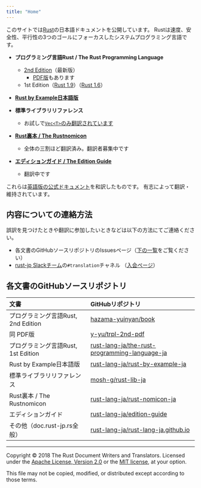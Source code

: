 ```yaml
---
title: "Home"
---
```


このサイトでは[Rust][rust-lang]の日本語ドキュメントを公開しています。
Rustは速度、安全性、平行性の3つのゴールにフォーカスしたシステムプログラミング言語です。

- **プログラミング言語Rust / The Rust Programming Language**
  * [2nd Edition][trpl2]（最新版）
    + [PDF版][trpl2-pdf]もあります
  * 1st Edition（[Rust 1.9][trpl1-1.9]）（[Rust 1.6][trpl1-1.6]）

- [**Rust by Example日本語版**][rbe]

- **標準ライブラリリファレンス**
  * お試しで[`Vec<T>`のみ翻訳されています][std-vec]

- [**Rust裏本 / The Rustnomicon**][nomicon]
  + 全体の三割ほど翻訳済み。翻訳者募集中です

- [**エディションガイド / The Edition Guide**][edition-guide]
  + 翻訳中です

これらは[英語版の公式ドキュメント](https://doc.rust-lang.org/)を和訳したものです。
有志によって翻訳・維持されています。

[rust-lang]: https://www.rust-lang.org/ja-JP/
[trpl2]: https://doc.rust-jp.rs/book/second-edition/
[trpl2-pdf]: https://y-yu.github.io/trpl-2nd-pdf/book.pdf
[trpl1-1.9]: https://doc.rust-jp.rs/the-rust-programming-language-ja/1.9/book/
[trpl1-1.6]: https://doc.rust-jp.rs/the-rust-programming-language-ja/1.6/book/
[rbe]: https://doc.rust-jp.rs/rust-by-example-ja/
[std-vec]: https://mosh-g.github.io/rust-lib-doc-ja/std/vec/
[nomicon]: https://doc.rust-jp.rs/rust-nomicon-ja/
[edition-guide]: https://doc.rust-jp.rs/edition-guide/


## 内容についての連絡方法

誤訳を見つけたときや翻訳に参加したいときなどは以下の方法にてご連絡ください。

- 各文書のGitHubソースリポジトリのIssuesページ（[下の一覧](#各文書のgithubソースリポジトリ)をご覧ください）
- [rust-jp Slackチーム][slack]の`#translation`チャネル （[入会ページ][slack-reg]）

[slack]: https://rust-jp.slack.com
[slack-reg]: http://rust-jp.herokuapp.com


## 各文書のGitHubソースリポジトリ

| 文書 | GitHubリポジトリ |
|:--- |:--- |
| プログラミング言語Rust, 2nd Edition | [hazama-yuinyan/book][gh-trpl2] |
| 同 PDF版 | [y-yu/trpl-2nd-pdf][gh-trpl2-pdf] |
| プログラミング言語Rust, 1st Edition | [rust-lang-ja/the-rust-programming-language-ja][gh-trpl1] |
| Rust by Example日本語版 | [rust-lang-ja/rust-by-example-ja][gh-rbe] |
| 標準ライブラリリファレンス | [mosh-g/rust-lib-ja][gh-std] |
| Rust裏本 / The Rustnomicon | [rust-lang-ja/rust-nomicon-ja][gh-nomicon] |
| エディションガイド | [rust-lang-ja/edition-guide][gh-edition-guide] |
| その他（doc.rust-jp.rs全般） | [rust-lang-ja/rust-lang-ja.github.io][gh-org] |

[gh-trpl2]: https://github.com/hazama-yuinyan/book
[gh-trpl2-pdf]: https://github.com/y-yu/trpl-2nd-pdf
[gh-trpl1]: https://github.com/rust-lang-ja/the-rust-programming-language-ja
[gh-rbe]: https://github.com/rust-lang-ja/rust-by-example-ja
[gh-std]: https://github.com/mosh-g/rust-lib-ja
[gh-nomicon]: https://github.com/rust-lang-ja/rust-nomicon-ja
[gh-edition-guide]: https://github.com/rust-lang-ja/edition-guide
[gh-org]: https://github.com/rust-lang-ja/rust-lang-ja.github.io


* * *

Copyright &copy; 2018 The Rust Document Writers and Translators. Licensed under
the [Apache License, Version 2.0](http://www.apache.org/licenses/LICENSE-2.0) or
the [MIT license](https://opensource.org/licenses/MIT), at your option.

This file may not be copied, modified, or distributed except according to those terms.
